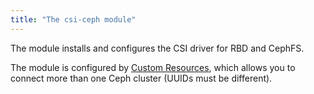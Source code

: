 ```yaml
---
title: "The csi-ceph module"
---
```


The module installs and configures the CSI driver for RBD and CephFS.

The module is configured by [Custom Resources](cr.html), which allows you to connect more than one Ceph cluster (UUIDs must be different).
